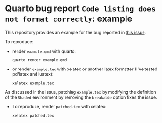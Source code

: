 # Quarto bug report `Code listing does not format correctly`: example

This repository provides an example for the bug reported in [this issue](https://github.com/quarto-dev/quarto-cli/issues/7253).

To reproduce:

- render `example.qmd` with quarto:

    `quarto render example.qmd`
- or render `example.tex` with xelatex or another latex formatter (I've tested pdflatex and luatex):

    `xelatex example.tex`

As discussed in the issue, patching `example.tex` by modifying the definition of the `Shaded` environment by removing the `breakable` option fixes the issue.

- To reproduce, render `patched.tex` with xelatex:

    `xelatex patched.tex`
